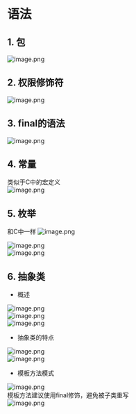 # 语法  
## 1. 包  
![image.png](https://cdn.nlark.com/yuque/0/2023/png/34902278/1673758597652-5e566e7a-5525-42ce-8549-977efdb9b276.png#averageHue=%23f5f4f4&clientId=uc89a353d-c270-4&crop=0&crop=0&crop=1&crop=1&from=paste&height=255&id=u867554b9&margin=%5Bobject%20Object%5D&name=image.png&originHeight=319&originWidth=702&originalType=binary&ratio=1&rotation=0&showTitle=false&size=65759&status=done&style=none&taskId=u9d49096c-2a18-4b7f-a2ff-4812657ac0a&title=&width=561.6)  
## 2. 权限修饰符  
![image.png](https://cdn.nlark.com/yuque/0/2023/png/34902278/1673758714935-70ff8ddd-bc1f-4796-a312-b1d8579c1a3b.png#averageHue=%23898988&clientId=uc89a353d-c270-4&crop=0&crop=0&crop=1&crop=1&from=paste&height=594&id=u4007f2a0&margin=%5Bobject%20Object%5D&name=image.png&originHeight=743&originWidth=1328&originalType=binary&ratio=1&rotation=0&showTitle=false&size=193384&status=done&style=none&taskId=ub03376b4-fc7e-4f3f-82ec-8110759e563&title=&width=1062.4)  
## 3. final的语法  
![image.png](https://cdn.nlark.com/yuque/0/2023/png/34902278/1673759456831-4b9fb0f0-636f-4b66-8333-22a714b72eca.png#averageHue=%23f4f3f3&clientId=uc89a353d-c270-4&crop=0&crop=0&crop=1&crop=1&from=paste&height=229&id=ue7c7c513&margin=%5Bobject%20Object%5D&name=image.png&originHeight=286&originWidth=693&originalType=binary&ratio=1&rotation=0&showTitle=false&size=70230&status=done&style=none&taskId=u18036c88-8b43-4c3b-bf71-f82d64e1ee0&title=&width=554.4)  
## 4. 常量  
类似于C中的宏定义  
![image.png](https://cdn.nlark.com/yuque/0/2023/png/34902278/1673760401280-2c0f106e-8680-4596-be77-f2a349e4e9b8.png#averageHue=%23f3f3f3&clientId=uc89a353d-c270-4&crop=0&crop=0&crop=1&crop=1&from=paste&height=543&id=u572437db&margin=%5Bobject%20Object%5D&name=image.png&originHeight=679&originWidth=1293&originalType=binary&ratio=1&rotation=0&showTitle=false&size=200925&status=done&style=none&taskId=u91c0a998-d1e7-4b60-b2da-699f5646dd7&title=&width=1034.4)  
## 5. 枚举  
和C中一样
![image.png](https://cdn.nlark.com/yuque/0/2023/png/34902278/1673761905067-42c51b7e-f961-4593-b97d-5d104780e68f.png#averageHue=%23f3f0e9&clientId=uc89a353d-c270-4&crop=0&crop=0&crop=1&crop=1&from=paste&height=251&id=ua46b33b3&margin=%5Bobject%20Object%5D&name=image.png&originHeight=314&originWidth=358&originalType=binary&ratio=1&rotation=0&showTitle=false&size=56708&status=done&style=none&taskId=u51c715f5-5d01-495b-a6d7-c40117b89b4&title=&width=286.4)  

![image.png](https://cdn.nlark.com/yuque/0/2023/png/34902278/1673762003423-728a7ddd-dd6d-4391-bf5c-aebf864068c9.png#averageHue=%23f6f6f0&clientId=uc89a353d-c270-4&crop=0&crop=0&crop=1&crop=1&from=paste&height=291&id=u8bd9b3a9&margin=%5Bobject%20Object%5D&name=image.png&originHeight=364&originWidth=733&originalType=binary&ratio=1&rotation=0&showTitle=false&size=111508&status=done&style=none&taskId=u2d6e2726-59a8-44bc-9510-17aa70cce98&title=&width=586.4)   
![image.png](https://cdn.nlark.com/yuque/0/2023/png/34902278/1673762036289-f681942d-45a5-4c08-8e13-8f21d7801254.png#averageHue=%23efefef&clientId=uc89a353d-c270-4&crop=0&crop=0&crop=1&crop=1&from=paste&height=109&id=u10913809&margin=%5Bobject%20Object%5D&name=image.png&originHeight=136&originWidth=490&originalType=binary&ratio=1&rotation=0&showTitle=false&size=30226&status=done&style=none&taskId=uba6efbd0-d84b-4c9c-8d36-fb2fdcb57df&title=&width=392)  
## 6. 抽象类  

- 概述  

![image.png](https://cdn.nlark.com/yuque/0/2023/png/34902278/1673762089756-09ebc1d6-ffdc-452d-9632-bdf7be8ecbc2.png#averageHue=%23f6f4ed&clientId=uc89a353d-c270-4&crop=0&crop=0&crop=1&crop=1&from=paste&height=170&id=u38f74747&margin=%5Bobject%20Object%5D&name=image.png&originHeight=212&originWidth=714&originalType=binary&ratio=1&rotation=0&showTitle=false&size=50857&status=done&style=none&taskId=u889c023f-5432-49b6-bc21-3b5cbf8ee64&title=&width=571.2)  
![image.png](https://cdn.nlark.com/yuque/0/2023/png/34902278/1673762262244-812d048a-e735-4f29-a32d-8e873571dc67.png#averageHue=%23f8f8f8&clientId=uc89a353d-c270-4&crop=0&crop=0&crop=1&crop=1&from=paste&height=490&id=uf535ca46&margin=%5Bobject%20Object%5D&name=image.png&originHeight=613&originWidth=1534&originalType=binary&ratio=1&rotation=0&showTitle=false&size=123246&status=done&style=none&taskId=u1f8c06e5-83bc-4da6-a4f4-abb952fabaa&title=&width=1227.2)  
![image.png](https://cdn.nlark.com/yuque/0/2023/png/34902278/1673762292430-7ef5aa6c-80e1-4942-9028-1cf4a9817a29.png#averageHue=%23f4f4f4&clientId=uc89a353d-c270-4&crop=0&crop=0&crop=1&crop=1&from=paste&height=246&id=u3710e58a&margin=%5Bobject%20Object%5D&name=image.png&originHeight=307&originWidth=459&originalType=binary&ratio=1&rotation=0&showTitle=false&size=43931&status=done&style=none&taskId=uc5ffa88a-61fc-4681-a42d-764878240a1&title=&width=367.2)  

- 抽象类的特点

![image.png](https://cdn.nlark.com/yuque/0/2023/png/34902278/1673762347169-c9de27ac-aba3-4479-98d6-2fb9ba52c3d3.png#averageHue=%23f3f1f1&clientId=uc89a353d-c270-4&crop=0&crop=0&crop=1&crop=1&from=paste&height=212&id=u274efa73&margin=%5Bobject%20Object%5D&name=image.png&originHeight=265&originWidth=570&originalType=binary&ratio=1&rotation=0&showTitle=false&size=53219&status=done&style=none&taskId=ua1b6596a-3d86-42ae-a87a-425f9972752&title=&width=456)  
![image.png](https://cdn.nlark.com/yuque/0/2023/png/34902278/1673762413304-bce6baa1-f539-42b1-94eb-7141dedf4cec.png#averageHue=%23f0f0f0&clientId=uc89a353d-c270-4&crop=0&crop=0&crop=1&crop=1&from=paste&height=239&id=ufc3e853f&margin=%5Bobject%20Object%5D&name=image.png&originHeight=299&originWidth=832&originalType=binary&ratio=1&rotation=0&showTitle=false&size=63997&status=done&style=none&taskId=ub9e51c5a-f903-4d89-ba4b-ca7c8079806&title=&width=665.6)  

- 模板方法模式  

![image.png](https://cdn.nlark.com/yuque/0/2023/png/34902278/1673762502501-851228d1-88df-48a8-ad61-ef97ccf884f5.png#averageHue=%23f4f4f3&clientId=uc89a353d-c270-4&crop=0&crop=0&crop=1&crop=1&from=paste&height=559&id=u797b5753&margin=%5Bobject%20Object%5D&name=image.png&originHeight=699&originWidth=1558&originalType=binary&ratio=1&rotation=0&showTitle=false&size=251231&status=done&style=none&taskId=u8f41aed3-ef5a-4849-8e06-c7936f7ca31&title=&width=1246.4)  
模板方法建议使用final修饰，避免被子类重写  
![image.png](https://cdn.nlark.com/yuque/0/2023/png/34902278/1673762842342-97f7d842-f5a6-492d-8e4e-fb00090efeb5.png#averageHue=%23f2f1f1&clientId=uc89a353d-c270-4&crop=0&crop=0&crop=1&crop=1&from=paste&height=334&id=u50727dd8&margin=%5Bobject%20Object%5D&name=image.png&originHeight=417&originWidth=954&originalType=binary&ratio=1&rotation=0&showTitle=false&size=99615&status=done&style=none&taskId=ub8514aec-f747-4602-af4f-0457e90bb2c&title=&width=763.2)
